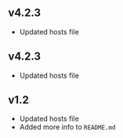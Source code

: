 ## v4.2.3
- Updated hosts file

## v4.2.3
- Updated hosts file

## v1.2
- Updated hosts file
- Added more info to ``README.md``